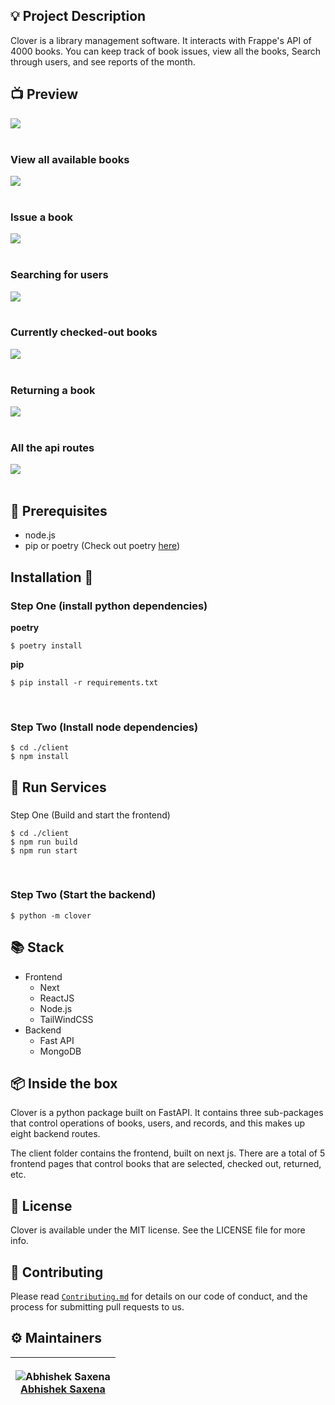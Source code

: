 ## 💡 Project Description

Clover is a library management software. It interacts with Frappe's API of 4000 books. You can keep track of book issues, view all the books, Search through users, and see reports of the month.

## 📺 Preview

<div>
  <img align = "center" src="imgs\landing.png">
</div>
<br/>
<div>
  <h3>View all available books</h3>
  <img align = "center" src="imgs\2.png">
</div>
<br/>
<div>
<h3>Issue a book</h3>
  <img align = "center" src="imgs\3.png">
</div>
<br/>
<div>
<h3>Searching for users</h3>
  <img align = "center" src="imgs\4.png">
</div>
<br/>
<div>
  <h3>Currently checked-out books</h3>
  <img align = "center" src="imgs\5.png">
</div>
<br/>
<div>
<h3>Returning a book</h3>
  <img align = "center" src="imgs\6.png">
</div>
<br/>
<div>
<h3>All the api routes</h3>
  <img align = "center" src="imgs\7.png">
</div>
<br/>

## 📌 Prerequisites

- node.js
- pip or poetry (Check out poetry [here](https://python-poetry.org/))

## Installation 🔧

### Step One (install python dependencies)

**poetry**

```shell
$ poetry install
```

**pip**

```shell
$ pip install -r requirements.txt
```

<br/>

### Step Two (Install node dependencies)

```shell
$ cd ./client
$ npm install
```

## 🏃 Run Services

###

Step One (Build and start the frontend)

```shell
$ cd ./client
$ npm run build
$ npm run start
```

<br/>

### Step Two (Start the backend)

```shell
$ python -m clover
```

## 📚 Stack

- Frontend
  - Next
  - ReactJS
  - Node.js
  - TailWindCSS
- Backend
  - Fast API
  - MongoDB

## 📦 Inside the box

Clover is a python package built on FastAPI. It contains three sub-packages that control operations of books, users, and records, and this makes up eight backend routes.

The client folder contains the frontend, built on next js.
There are a total of 5 frontend pages that control books that are selected, checked out, returned, etc.

## 📜 License

Clover is available under the MIT license. See the LICENSE file for more info.

## 🤝 Contributing

Please read [`Contributing.md`](https://github.com/saxenabhishek/clover/blob/main/CONTRIBUTING.md) for details on our code of conduct, and the process for submitting pull requests to us.

## ⚙️ Maintainers

| <p align="center">![Abhishek Saxena](https://github.com/saxenabhishek.png?size=128)<br>[Abhishek Saxena](https://github.com/saxena)</p> |
| ------------------------------------------------------------------------------------------------------------------------------------------
